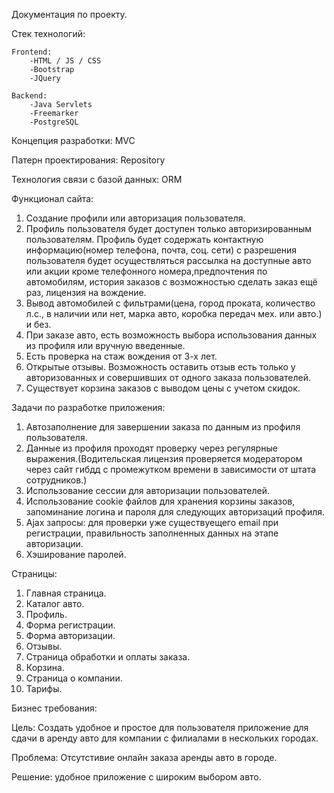 Документация по проекту.

Стек технологий:

    Frontend:
        -HTML / JS / CSS
        -Bootstrap
        -JQuery

    Backend:
        -Java Servlets
        -Freemarker
        -PostgreSQL

Концепция разработки: MVC

Патерн проектирования: Repository

Технология связи с базой данных: ORM

Функционал сайта:
1) Создание профили или авторизация пользователя.
2) Профиль пользователя будет доступен только авторизированным пользователям.
Профиль будет содержать контактную информацию(номер телефона, почта, соц. сети)
с разрешения пользователя будет осуществляться рассылка на доступные авто или акции
кроме телефонного номера,предпочтения по автомобилям, история заказов с возможностью
сделать заказ ещё раз, лицензия на вождение.
3) Вывод автомобилей с фильтрами(цена, город проката, количество л.с., в наличии или
нет, марка авто, коробка передач мех. или авто.) и без.
4) При заказе авто, есть возможность выбора использования данных из профиля или
вручную введенные.
5) Есть проверка на стаж вождения от 3-х лет.
6) Открытые отзывы. Возможность оставить отзыв есть только у авторизованных и совершивших
от одного заказа пользователей.
7) Существует корзина заказов с выводом цены с учетом скидок.

Задачи по разработке приложения:
1) Автозаполнение для завершении заказа по данным из профиля пользователя.
2) Данные из профиля проходят проверку через регулярные выражения.(Водительская лицензия
проверяется модератором через сайт гибдд с промежутком времени в зависимости от штата
сотрудников.)
4) Использование сессии для авторизации пользователей.
5) Использование cookie файлов для хранения корзины заказов, запоминание логина и пароля
для следующих авторизаций профиля.
6) Ajax запросы: для проверки уже существуещего email при регистрации, правильность
заполненных данных на этапе авторизации.
7) Хэширование паролей.

Страницы:
1) Главная страница.
2) Каталог авто.
3) Профиль.
4) Форма регистрации.
5) Форма авторизации.
6) Отзывы.
7) Страница обработки и оплаты заказа.
8) Корзина.
9) Страница о компании.
10) Тарифы.

Бизнес требования:

Цель: Создать удобное и простое для пользователя приложение для сдачи в аренду авто
для компании с филиалами в нескольких городах.

Проблема: Отсутстивие онлайн заказа аренды авто в городе.

Решение: удобное приложение с широким выбором авто.

